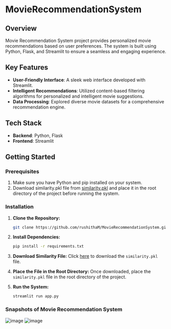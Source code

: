 # MovieRecommendationSystem

## Overview
Movie Recommendation System project provides personalized movie recommendations based on user preferences. The system is built using Python, Flask, and Streamlit to ensure a seamless and engaging experience.

## Key Features

- **User-Friendly Interface**: A sleek web interface developed with Streamlit.
- **Intelligent Recommendations**: Utilized content-based filtering algorithms for personalized and intelligent movie suggestions.
- **Data Processing**: Explored diverse movie datasets for a comprehensive recommendation engine.

## Tech Stack

- **Backend**: Python, Flask
- **Frontend**: Streamlit

## Getting Started

### Prerequisites

1. Make sure you have Python and pip installed on your system.
2. Download similarity.pkl file from [similarity.pkl](https://drive.google.com/file/d/1--da4BtCz3w5urayJvxqsoE6fyR16Ze2/view?usp=drivesdk) and place it in the root directory of the project before running the system.

### Installation
1. **Clone the Repository:**
   ```bash
   git clone https://github.com/rushithaM/MovieRecommendationSystem.git

2. **Install Dependencies:**
    ```bash
    pip install -r requirements.txt

3. **Download Similarity File:**
   Click [here](https://drive.google.com/file/d/1--da4BtCz3w5urayJvxqsoE6fyR16Ze2/view?usp=drivesdk) to download the `similarity.pkl` file.

4. **Place the File in the Root Directory:**
   Once downloaded, place the `similarity.pkl` file in the root directory of the project.

5. **Run the System:**
   ```bash
   streamlit run app.py

### Snapshots of Movie Recommendation System
  ![image](https://github.com/RushithaM/MovieRecommendationSystem/assets/151159899/53be57a6-1720-49db-8a76-d2573b8cc327)
  ![image](https://github.com/RushithaM/MovieRecommendationSystem/assets/151159899/771de452-dc10-494a-af29-f20d658ef2cb)




